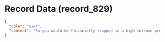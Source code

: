 # Record Data (record_829)

```json
{
  "role": "user",
  "content": "So you would be financially trapped in a high intense professsion in your 50s and 60s/"
}
```
